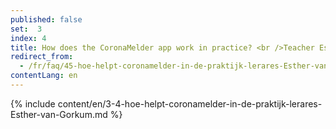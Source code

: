 ```yaml
---
published: false
set:  3
index: 4
title: How does the CoronaMelder app work in practice? <br />Teacher Esther van Gorkum
redirect_from: 
  - /fr/faq/45-hoe-helpt-coronamelder-in-de-praktijk-lerares-Esther-van-Gorkum
contentLang: en
---
```

{% include content/en/3-4-hoe-helpt-coronamelder-in-de-praktijk-lerares-Esther-van-Gorkum.md %}
